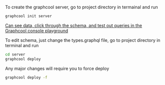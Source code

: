 To create the graphcool server, go to project directory in termainal and run
```cmd
graphcool init server
```
[Can see data, click through the schema, and test out queries in the Graphcool console playground](https://console.graph.cool)

To edit schema, just change the types.graphql file, go to project directory in terminal and run
```cmd
cd server
graphcool deploy
```
Any major changes will require you to force deploy
```cmd
graphcool deploy -f
```